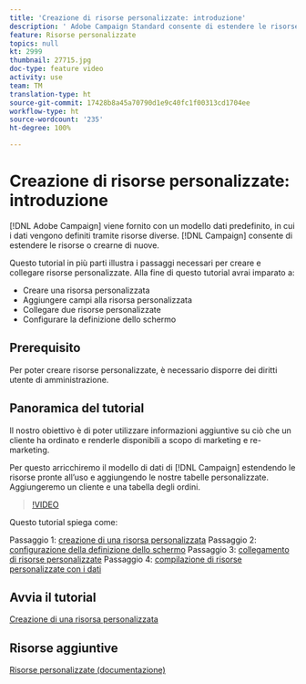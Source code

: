 ```yaml
---
title: 'Creazione di risorse personalizzate: introduzione'
description: ' Adobe Campaign Standard consente di estendere le risorse o crearne di nuove. Questo tutorial in più parti illustra i passaggi necessari per creare e collegare risorse personalizzate.'
feature: Risorse personalizzate
topics: null
kt: 2999
thumbnail: 27715.jpg
doc-type: feature video
activity: use
team: TM
translation-type: ht
source-git-commit: 17428b8a45a70790d1e9c40fc1f00313cd1704ee
workflow-type: ht
source-wordcount: '235'
ht-degree: 100%

---
```



# Creazione di risorse personalizzate: introduzione

[!DNL Adobe Campaign] viene fornito con un modello dati predefinito, in cui i dati vengono definiti tramite risorse diverse. [!DNL Campaign] consente di estendere le risorse o crearne di nuove.

Questo tutorial in più parti illustra i passaggi necessari per creare e collegare risorse personalizzate. Alla fine di questo tutorial avrai imparato a:

* Creare una risorsa personalizzata
* Aggiungere campi alla risorsa personalizzata
* Collegare due risorse personalizzate
* Configurare la definizione dello schermo

## Prerequisito

Per poter creare risorse personalizzate, è necessario disporre dei diritti utente di amministrazione.

## Panoramica del tutorial

Il nostro obiettivo è di poter utilizzare informazioni aggiuntive su ciò che un cliente ha ordinato e renderle disponibili a scopo di marketing e re-marketing.

Per questo arricchiremo il modello di dati di [!DNL Campaign] estendendo le risorse pronte all’uso e aggiungendo le nostre tabelle personalizzate. Aggiungeremo un cliente e una tabella degli ordini.

>[!VIDEO](https://video.tv.adobe.com/v/27715?quality=9)

Questo tutorial spiega come:

Passaggio 1: [creazione di una risorsa personalizzata](./creating-a-custom-resource.md)
Passaggio 2: [configurazione della definizione dello schermo](./configuring-a-screen-definition-for-a-custom-resource.md)
Passaggio 3: [collegamento di risorse personalizzate](./linking-custom-resources.md)
Passaggio 4: [compilazione di risorse personalizzate con i dati](./populate-custom-resources-with-data.md)

## Avvia il tutorial

[Creazione di una risorsa personalizzata](./creating-a-custom-resource.md)

## Risorse aggiuntive

[Risorse personalizzate (documentazione)](https://experienceleague.adobe.com/docs/campaign-standard/using/working-with-apis/global-concepts/custom-resources.html?lang=it)
